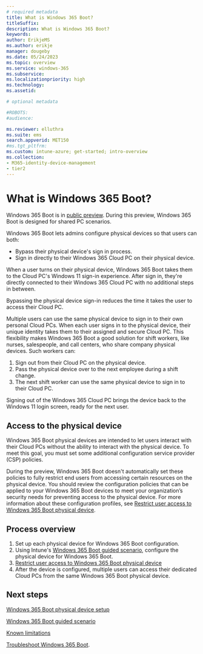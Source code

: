 ```yaml
---
# required metadata
title: What is Windows 365 Boot?
titleSuffix:
description: What is Windows 365 Boot?
keywords:
author: ErikjeMS  
ms.author: erikje
manager: dougeby
ms.date: 05/24/2023
ms.topic: overview
ms.service: windows-365
ms.subservice:
ms.localizationpriority: high
ms.technology:
ms.assetid: 

# optional metadata

#ROBOTS:
#audience:

ms.reviewer: elluthra
ms.suite: ems
search.appverid: MET150
#ms.tgt_pltfrm:
ms.custom: intune-azure; get-started; intro-overview
ms.collection:
- M365-identity-device-management
- tier2
---
```


# What is Windows 365 Boot?

Windows 365 Boot is in [public preview](..\public-preview.md). During this preview, Windows 365 Boot is designed for shared PC scenarios.

Windows 365 Boot lets admins configure physical devices so that users can both:

- Bypass their physical device's sign in process.
- Sign in directly to their Windows 365 Cloud PC on their physical device.

When a user turns on their physical device, Windows 365 Boot takes them to the Cloud PC's Windows 11 sign-in experience. After sign in, they're directly connected to their Windows 365 Cloud PC with no additional steps in between.

Bypassing the physical device sign-in reduces the time it takes the user to access their Cloud PC.

Multiple users can use the same physical device to sign in to their own personal Cloud PCs. When each user signs in to the physical device, their unique identity takes them to their assigned and secure Cloud PC. This flexibility makes Windows 365 Boot a good solution for shift workers, like nurses,  salespeople, and call centers, who share company physical devices. Such workers can:

1. Sign out from their Cloud PC on the physical device.
2. Pass the physical device over to the next employee during a shift change.
3. The next shift worker can use the same physical device to sign in to their Cloud PC.

Signing out of the Windows 365 Cloud PC brings the device back to the Windows 11 login screen, ready for the next user.

## Access to the physical device

Windows 365 Boot physical devices are intended to let users interact with their Cloud PCs without the ability to interact with the physical device. To meet this goal, you must set some additional configuration service provider (CSP) policies.

During the preview, Windows 365 Boot doesn't automatically set these policies to fully restrict end users from accessing certain resources on the physical device. You should review the  configuration policies that can be applied to your Windows 365 Boot devices to meet your organization’s security needs for preventing access to the physical device. For more information about these configuration profiles, see [Restrict user access to Windows 365 Boot physical device](windows-365-boot-restrict-user-access-physical-device.md).

## Process overview

1. Set up each physical device for Windows 365 Boot configuration.
2. Using Intune's [Windows 365 Boot guided scenario](windows-365-boot-guided-scenario.md), configure the physical device for Windows 365 Boot.
3. [Restrict user access to Windows 365 Boot physical device](windows-365-boot-restrict-user-access-physical-device.md)
4. After the device is configured, multiple users can access their dedicated Cloud PCs from the same Windows 365 Boot physical device.  

<!-- ########################## -->
## Next steps

[Windows 365 Boot physical device setup](windows-365-boot-device-setup.md)

[Windows 365 Boot guided scenario](windows-365-boot-guided-scenario.md)

[Known limitations](windows-365-boot-known-limitations.md)

[Troubleshoot Windows 365 Boot](troubleshoot-windows-365-boot.md).

